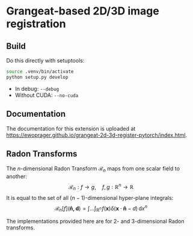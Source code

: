 # Grangeat-based 2D/3D image registration

## Build

Do this directly with setuptools:
```bash
source .venv/bin/activate
python setup.py develop
```
- In debug: `--debug`
- Without CUDA: `--no-cuda`

## Documentation

The documentation for this extension is uploaded
at https://ewoprager.github.io/grangeat-2d-3d-register-pytorch/index.html.

## Radon Transforms

The $n$-dimensional Radon Transform $\mathcal{R}_n$ maps from one scalar field to another:
$$
\mathcal{R}_n : f \to g, \quad f, g : \mathbb{R}^n \to \mathbb{R}
$$
It is equal to the set of all $(n-1)$-dimensional hyper-plane integrals:
$$
\mathcal{R}_n[f](\mathbf{\hat{n}, d}) = \int \dots \int_{\mathbb{R}^n} \! f(\mathbf{x}) \delta(\mathbf{x} \cdot
\mathbf{\hat{n}} - d) \, \mathrm{d} x^n
$$

The implementations provided here are for 2- and 3-dimensional Radon transforms.